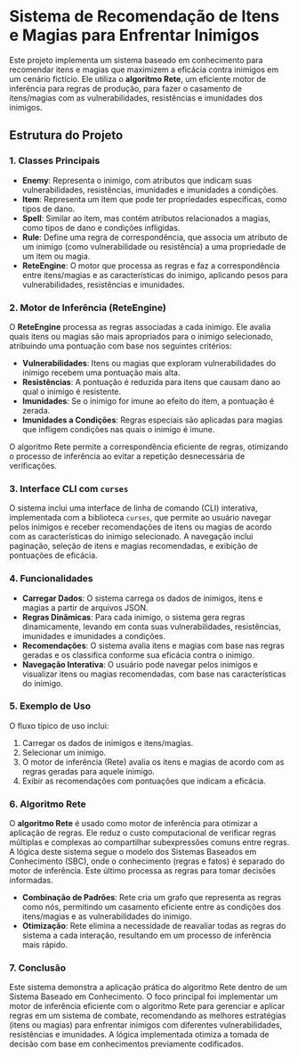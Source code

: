 # Sistema de Recomendação de Itens e Magias para Enfrentar Inimigos

Este projeto implementa um sistema baseado em conhecimento para recomendar itens e magias que maximizem a eficácia contra inimigos 
em um cenário fictício. Ele utiliza o **algoritmo Rete**, um eficiente motor de inferência para regras de produção, para fazer 
o casamento de itens/magias com as vulnerabilidades, resistências e imunidades dos inimigos.

## Estrutura do Projeto

### 1. Classes Principais

- **Enemy**: Representa o inimigo, com atributos que indicam suas vulnerabilidades, resistências, imunidades e imunidades a condições.
- **Item**: Representa um item que pode ter propriedades específicas, como tipos de dano.
- **Spell**: Similar ao item, mas contém atributos relacionados a magias, como tipos de dano e condições infligidas.
- **Rule**: Define uma regra de correspondência, que associa um atributo de um inimigo (como vulnerabilidade ou resistência) a uma propriedade de um item ou magia.
- **ReteEngine**: O motor que processa as regras e faz a correspondência entre itens/magias e as características do inimigo, aplicando pesos para vulnerabilidades, resistências e imunidades.

### 2. Motor de Inferência (ReteEngine)

O **ReteEngine** processa as regras associadas a cada inimigo. Ele avalia quais itens ou magias são mais apropriados para o inimigo 
selecionado, atribuindo uma pontuação com base nos seguintes critérios:

- **Vulnerabilidades**: Itens ou magias que exploram vulnerabilidades do inimigo recebem uma pontuação mais alta.
- **Resistências**: A pontuação é reduzida para itens que causam dano ao qual o inimigo é resistente.
- **Imunidades**: Se o inimigo for imune ao efeito do item, a pontuação é zerada.
- **Imunidades a Condições**: Regras especiais são aplicadas para magias que infligem condições nas quais o inimigo é imune.

O algoritmo Rete permite a correspondência eficiente de regras, otimizando o processo de inferência ao evitar a repetição desnecessária de verificações.

### 3. Interface CLI com `curses`

O sistema inclui uma interface de linha de comando (CLI) interativa, implementada com a biblioteca `curses`, que permite ao usuário 
navegar pelos inimigos e receber recomendações de itens ou magias de acordo com as características do inimigo selecionado. 
A navegação inclui paginação, seleção de itens e magias recomendadas, e exibição de pontuações de eficácia.

### 4. Funcionalidades

- **Carregar Dados**: O sistema carrega os dados de inimigos, itens e magias a partir de arquivos JSON.
- **Regras Dinâmicas**: Para cada inimigo, o sistema gera regras dinamicamente, levando em conta suas vulnerabilidades, resistências, imunidades e imunidades a condições.
- **Recomendações**: O sistema avalia itens e magias com base nas regras geradas e os classifica conforme sua eficácia contra o inimigo.
- **Navegação Interativa**: O usuário pode navegar pelos inimigos e visualizar itens ou magias recomendadas, com base nas características do inimigo.

### 5. Exemplo de Uso

O fluxo típico de uso inclui:
1. Carregar os dados de inimigos e itens/magias.
2. Selecionar um inimigo.
3. O motor de inferência (Rete) avalia os itens e magias de acordo com as regras geradas para aquele inimigo.
4. Exibir as recomendações com pontuações que indicam a eficácia.

### 6. Algoritmo Rete

O **algoritmo Rete** é usado como motor de inferência para otimizar a aplicação de regras. Ele reduz o custo computacional de verificar 
regras múltiplas e complexas ao compartilhar subexpressões comuns entre regras. A lógica deste sistema segue o modelo dos 
Sistemas Baseados em Conhecimento (SBC), onde o conhecimento (regras e fatos) é separado do motor de inferência. 
Este último processa as regras para tomar decisões informadas.

- **Combinação de Padrões**: Rete cria um grafo que representa as regras como nós, permitindo um casamento eficiente entre as condições dos itens/magias e as vulnerabilidades do inimigo.
- **Otimização**: Rete elimina a necessidade de reavaliar todas as regras do sistema a cada interação, resultando em um processo de inferência mais rápido.

### 7. Conclusão

Este sistema demonstra a aplicação prática do algoritmo Rete dentro de um Sistema Baseado em Conhecimento. 
O foco principal foi implementar um motor de inferência eficiente com o algoritmo Rete para gerenciar e aplicar regras em um 
sistema de combate, recomendando as melhores estratégias (itens ou magias) para enfrentar inimigos com diferentes vulnerabilidades, 
resistências e imunidades. A lógica implementada otimiza a tomada de decisão com base em conhecimentos previamente codificados.
